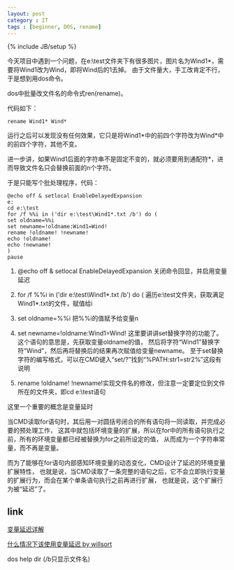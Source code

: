 ```yaml
---
layout: post
category : IT
tags : [beginner, DOS, rename]
---
```

{% include JB/setup %}

今天项目中遇到一个问题，在e:\test文件夹下有很多图片，图片名为Wind1\*，需要将Wind1改为Wind，即将Wind后的1去掉。
由于文件量大，手工改肯定不行，于是想到用dos命令。


dos中批量改文件名的命令式ren(rename)。

代码如下：

    rename Wind1* Wind*
    
运行之后可以发现没有任何效果，它只是将Wind1\*中的前四个字符改为Wind\*中的前四个字符，其他不变。

进一步讲，如果Wind1后面的字符串不是固定不变的，就必须要用到通配符\*，进而导致文件名只会替换前面的n个字符。

于是只能写个批处理程序，代码：

    @echo off & setlocal EnableDelayedExpansion
    e:
    cd e:\test
    for /f %%i in ('dir e:\test\Wind1*.txt /b') do (
    set oldname=%%i
    set newname=!oldname:Wind1=Wind!
    rename !oldname! !newname!
    echo !oldname!
    echo !newname!
    )
    pause

1. @echo off & setlocal EnableDelayedExpansion
   关闭命令回显，并启用变量延迟

2. for /f %%i in ('dir e:\test\Wind1\*.txt /b') do (
   遍历e:\test文件夹，获取满足Wind1\*.txt的文件，赋值给i
   
3. set oldname=%%i
   把%%i的值赋予给变量n
   
4. set newname=!oldname:Wind1=Wind!
   这里要讲讲set替换字符的功能了。这个语句的意思是，先获取变量oldname的值，
   然后将字符“Wind1”替换字符“Wind”，然后再将替换后的结果再次赋值给变量newname。
   至于set替换字符的编写格式，可以在CMD键入“set/?”找到“%PATH:str1=str2%”这段有说明
   
5. rename !oldname! !newname!实现文件名的修改，但注意一定要定位到文件所在的文件夹，即cd e:\test语句
   
   
这里一个重要的概念是变量延时

当CMD读取for语句时，其后用一对圆括号闭合的所有语句将一同读取，并完成必要的预处理工作，
这其中就包括环境变量的扩展，所以在for中的所有语句执行之前，所有的环境变量都已经被替换为for之前所设定的值，
从而成为一个字符串常量，而不再是变量。

而为了能够在for语句内部感知环境变量的动态变化，CMD设计了延迟的环境变量扩展特性，
也就是说，当CMD读取了一条完整的语句之后，它不会立即执行变量的扩展行为，而会在某个单条语句执行之前再进行扩展，
也就是说，这个扩展行为被“延迟”了。


## link

[变量延迟详解](http://www.cn-dos.net/forum/viewthread.php?tid=28273)

[什么情况下该使用变量延迟 by willsort](http://www.cn-dos.net/forum/viewthread.php?tid=20733)

dos help dir (/b只显示文件名) 
